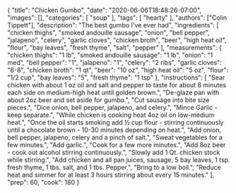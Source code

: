 {
    "title": "Chicken Gumbo",
    "date": "2020-06-06T18:48:26-07:00",
    "images": [],
    "categories": [
        "soup"
    ],
    "tags": [
        "hearty"
    ],
    "authors": ["Colin Tippett"],
    "description": "The best gumbo I've ever had",
    "ingredients": [
        "chicken thighs",
        "smoked andouille sausage",
        "onion",
        "bell pepper",
        "jalapeno",
        "celery",
        "garlic cloves",
        "chicken broth",
        "beer",
        "high heat oil",
        "flour",
        "bay leaves",
        "fresh thyme",
        "salt",
        "pepper"
    ],
    "measurements": {
        "chicken thighs": "1 lb",
        "smoked andouille sausage": "1 lb",
        "onion": "1 med",
        "bell pepper": "1",
        "jalapeno": "1",
        "celery": "2 ribs",
        "garlic cloves": "6-8",
        "chicken broth": "1 qt",
        "beer": "10 oz",
        "high heat oil": "5 oz",
        "flour": "1/2 cup",
        "bay leaves": "5",
        "fresh thyme": "1 tsp"
    },
    "instructions": [
        "Sear chicken with about 1 oz oil and salt and pepper to taste for about 8 minutes each side on medium-high heat until golden brown.",
        "De-glaze pan with about 2oz beer and set aside for gumbo.",
        "Cut sausage into bite size pieces.",
        "Dice onion, bell pepper, jalapeno, and celery.",
        "Mince Garlic - keep separate.",
        "While chicken is cooking heat 4oz oil on low-medium heat.",
        "Once the oil starts smoking add ½ cup flour - stirring continuously until a chocolate brown - 10-30 minutes depending on heat.",
        "Add onion, bell pepper, jalapeno, celery and a pinch of salt.",
        "Sweat vegetables for a few minutes.",
        "Add garlic.",
        "Cook for a few more minutes.",
        "Add 8oz beer - cook out alcohol stirring continuously.",
        "Slowly add 1 Qt. chicken stock while stirring.",
        "Add chicken and all pan juices, sausage, 5 bay leaves, 1 tsp. fresh thyme, 1 tbs. salt, and 1 tbs. Pepper.",
        "Bring to a low boil.",
        "Reduce heat and simmer for at least 3 hours stirring about every 15 minutes."
    ],
    "prep": 60,
    "cook": 180
}